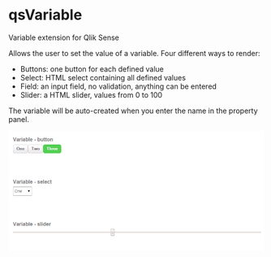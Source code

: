 # qsVariable
Variable extension for Qlik Sense

Allows the user to set the value of a variable.
Four different ways to render:
- Buttons: one button for each defined value
- Select: HTML select containing all defined values
- Field: an input field, no validation, anything can be entered
- Slider: a HTML slider, values from 0 to 100

The variable will be auto-created when you enter the name in the property panel.

![](qsVariable.png)
